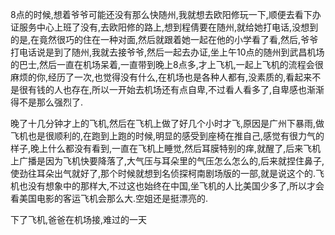  8点的时候,想着爷爷可能还没有那么快随州,我就想去欧阳修玩一下,顺便去看下办证服务中心上班了没有,去欧阳修的路上,想到程倩要在随州,就给她打电话,没想到的是,在竟然很巧的住在一种对面,然后就跟着她一起在他的小学看了看,然后,爷爷打电话说是到了随州,我就去接爷爷,然后一起去办证,坐上午10点的随州到武昌机场的巴士,然后一直在机场呆着,一直带到晚上8点多,才上飞机,一起上飞机的流程会很麻烦的你,经历了一次,也觉得没有什么,在机场也是各种人都有,没素质的,看起来不是很有钱的人也存在,所以一开始去机场还有点自卑,不过看人看多了,自卑感也渐渐得不是那么强烈了.

  晚了十几分钟才上的飞机,然后在飞机上做了好几个小时才飞,原因是广州下暴雨,做飞机也是很顺利的,在跑到上跑的时候,明显的感受到座椅在推自己,感觉有很力气的样子,晚上什么都没有看到,一直在飞机上睡觉,然后耳膜特别的痒,就醒了,后来飞机上广播是因为飞机快要降落了,大气压与耳朵里的气压怎么怎么的,后来就捏住鼻子,使劲往耳朵出气就好了,那个时候就想到名侦探柯南剧场版的一部,就是说这个的.飞机也没有想象中的那样大,不过这也始终在中国,坐飞机的人比美国少多了,所以才会看美国电影的客运飞机会那么大.空姐还是挺漂亮的.

  下了飞机,爸爸在机场接,难过的一天